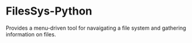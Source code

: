 # FilesSys-Python
Provides a menu-driven tool for navaigating a file system and gathering information on files.
